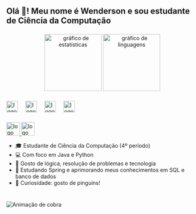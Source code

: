 <h2 align="left">Olá 👋! Meu nome é Wenderson e sou estudante de Ciência da Computação </h2>

###

<div align="center">
  <img src="https://github-readme-stats.vercel.app/api?username=WendeNJ&hide_title=false&hide_rank=false&show_icons=true&include_all_commits=true&count_private=true&disable_animations=false&theme=dracula&locale=pt-br&hide_border=false" height="150" alt="gráfico de estatísticas"  />
  <img src="https://github-readme-stats.vercel.app/api/top-langs?username=WendeNJ&locale=pt-br&hide_title=false&layout=compact&card_width=320&langs_count=5&theme=dracula&hide_border=false" height="150" alt="gráfico de linguagens"  />
</div>

###

<div align="left">
  <img src="https://cdn.jsdelivr.net/gh/devicons/devicon/icons/java/java-original.svg" height="30" alt="logo java" />
  <img width="12" />
  <img src="https://cdn.jsdelivr.net/gh/devicons/devicon/icons/python/python-original.svg" height="30" alt="logo python" />
  <img width="12" />
  <img src="https://cdn.jsdelivr.net/gh/devicons/devicon/icons/mysql/mysql-original.svg" height="30" alt="logo mysql" />
  <img width="12" />
  <img src="https://cdn.jsdelivr.net/gh/devicons/devicon/icons/spring/spring-original.svg" height="30" alt="logo spring" />
</div>

###

<div align="left">
  <a href=https://mail.google.com/mail/u/0/?tab=rm&ogbl#inbox" target="_blank">
    <img src="https://img.shields.io/static/v1?message=Gmail&logo=gmail&label=&color=D14836&logoColor=white&labelColor=&style=for-the-badge" height="35" alt="logo gmail" />
  </a>
  <a href="https://www.linkedin.com/in/wenderson-mota-1270a52a1/" target="_blank">
    <img src="https://img.shields.io/static/v1?message=LinkedIn&logo=linkedin&label=&color=0077B5&logoColor=white&labelColor=&style=for-the-badge" height="35" alt="logo linkedin" />
  </a>
</div>

- 🎓 Estudante de Ciência da Computação (4º período)
- 💻 Com foco em Java e Python
- 🧠 Gosto de lógica, resolução de problemas e tecnologia
- 🌱 Estudando Spring e aprimorando meus conhecimentos em SQL e banco de dados
- 🐧 Curiosidade: gosto de pinguins!

###

<br clear="both">

<img src="https://raw.githubusercontent.com/maurodesouza/maurodesouza/output/snake.svg" alt="Animação de cobra" />
